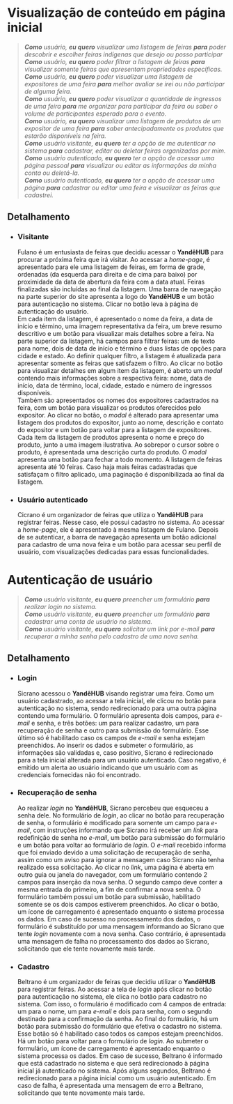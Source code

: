 # Visualização de conteúdo em página inicial
> _**Como** usuário, **eu quero** visualizar uma listagem de feiras **para** poder descobrir e escolher feiras indígenas que desejo ou posso participar_<br>
> _**Como** usuário, **eu quero** poder filtrar a listagem de feiras **para** visualizar somente feiras que apresentam propriedades específicas._<br>
> _**Como** usuário, **eu quero** poder visualizar uma listagem de expositores de uma feira **para** melhor avaliar se irei ou não participar de alguma feira._<br>
> _**Como** usuário, **eu quero** poder visualizar a quantidade de ingressos de uma feira **para** me organizar para participar da feira ou saber o volume de participantes esperado para o evento._<br>
> _**Como** usuário, **eu quero** visualizar uma listagem de produtos de um expositor de uma feira **para** saber antecipadamente os produtos que estarão disponíveis na feira._<br>
> _**Como** usuário visitante, **eu quero** ter a opção de me autenticar no sistema **para** cadastrar, editar ou deletar feiras organizadas por mim._<br>
> _**Como** usuário autenticado, **eu quero** ter a opção de acessar uma página pessoal **para** visualizar ou editar as informações da minha conta ou deletá-la._<br>
> _**Como** usuário autenticado, **eu quero** ter a opção de acessar uma página **para** cadastrar ou editar uma feira e visualizar as feiras que cadastrei._ 

## Detalhamento
- ### Visitante 

    Fulano é um entusiasta de feiras que decidiu acessar o **YandêHUB** para procurar a próxima feira que irá visitar. Ao acessar a *home-page*, é apresentado para ele uma listagem de feiras, em forma de grade, ordenadas (da esquerda para direita e de cima para baixo) por proximidade da data de abertura da feira com a data atual. Feiras finalizadas são incluídas ao final da listagem. Uma barra de navegação na parte superior do site apresenta a logo do **YandêHUB** e um botão para autenticação no sistema. Clicar no botão leva à página de autenticação do usuário. \
    Em cada item da listagem, é apresentado o nome da feira, a data de início e término, uma imagem representativa da feira, um breve resumo descritivo e um botão para visualizar mais detalhes sobre a feira. Na parte superior da listagem, há campos para filtrar feiras: um de texto para nome, dois de data de início e término e duas listas de opções para cidade e estado. Ao definir qualquer filtro, a listagem é atualizada para apresentar somente as feiras que satisfazem o filtro.
    Ao clicar no botão para visualizar detalhes em algum item da listagem, é aberto um *modal* contendo mais informações sobre a respectiva feira: nome, data de início, data de término, local, cidade, estado e número de ingressos disponíveis. \
    Também são apresentados os nomes dos expositores cadastrados na feira, com um botão para visualizar os produtos oferecidos pelo expositor. Ao clicar no botão, o *modal* é alterado para apresentar uma listagem dos produtos do expositor, junto ao nome, descrição e contato do expositor e um botão para voltar para a listagem de expositores. Cada item da listagem de produtos apresenta o nome e preço do produto, junto a uma imagem ilustrativa. Ao sobrepor o cursor sobre o produto, é apresentada uma descrição curta do produto. O *modal* apresenta uma botão para fechar a todo momento.
    A listagem de feiras apresenta até 10 feiras. Caso haja mais feiras cadastradas que satisfaçam o filtro aplicado, uma paginação é disponibilizada ao final da listagem.

- ### Usuário autenticado
    Cicrano é um organizador de feiras que utiliza o **YandêHUB** para registrar feiras. Nesse caso, ele possui cadastro no sistema. Ao acessar a *home-page*, ele é apresentado à mesma listagem de Fulano. Depois de se autenticar, a barra de navegação apresenta um botão adicional para cadastro de uma nova feira e um botão para acessar seu perfil de usuário, com visualizações dedicadas para essas funcionalidades.

# Autenticação de usuário
> _**Como** usuário visitante, **eu quero** preencher um formulário **para** realizar *login* no sistema._<br>
> _**Como** usuário visitante, **eu quero** preencher um formulário **para** cadastrar uma conta de usuário no sistema._<br>
> _**Como** usuário visitante, **eu quero** solicitar um *link* por e-mail **para** recuperar a minha senha pelo cadastro de uma nova senha._

## Detalhamento
- ### Login
    Sicrano acessou o **YandêHUB** visando registrar uma feira. Como um usuário cadastrado, ao acessar a tela inicial, ele clicou no botão para autenticação no sistema, sendo redirecionado para uma outra página contendo uma formulário. O formulário apresenta dois campos, para *e-mail* e senha, e trẽs botões: um para realizar cadastro, um para recuperação de senha e outro para submissão do formulário. Esse último só é habilitado caso os campos de *e-mail* e senha estejam preenchidos. Ao inserir os dados e submeter o formulário, as informações são validadas e, caso positivo, Sicrano é redirecionado para a tela inicial alterada para um usuário autenticado. Caso negativo, é emitido um alerta ao usuário indicando que um usuário com as credenciais fornecidas não foi encontrado.

- ### Recuperação de senha
    Ao realizar *login* no **YandêHUB**, Sicrano percebeu que esqueceu a senha dele. No formulário de *login*, ao clicar no botão para recuperação de senha, o formulário é modificado para somente um campo para *e-mail*, com instruções informando que Sicrano irá receber um *link* para redefinição de senha no *e-mail*, um botão para submissão do formulário e um botão para voltar ao formulário de *login*. O *e-mail* recebido informa que foi enviado devido a uma solicitação de recuperação de senha, assim como um aviso para ignorar a mensagem caso Sicrano não tenha realizado essa solicitação. Ao clicar no *link*, uma página é aberta em outro guia ou janela do navegador, com um formulário contendo 2 campos para inserção da nova senha. O segundo campo deve conter a mesma entrada do primeiro, a fim de confirmar a nova senha. O formulário também possui um botão para submissão, habilitado somente se os dois campos estiverem preenchidos. Ao clicar o botão, um ícone de carregamento é apresentado enquanto o sistema processa os dados. Em caso de sucesso no processamento dos dados, o formulário é substituído por uma mensagem informando ao Sicrano que tente *login* novamente com a nova senha. Caso contrário, é apresentada uma mensagem de falha no processamento dos dados ao Sicrano, solicitando que ele tente novamente mais tarde.
    
- ### Cadastro
    Beltrano é um organizador de feiras que decidiu utilizar o **YandêHUB** para registrar feiras. Ao acessar a tela de *login* após clicar no botão para autenticação no sistema, ele clica no botão para cadastro no sistema. Com isso, o formulário é modificado com 4 campos de entrada: um para o nome, um para *e-mail* e dois para senha, com o segundo destinado para a confirmação da senha. Ao final do formulário, há um botão para submissão do formulário que efetiva o cadastro no sistema. Esse botão só é habilitado caso todos os campos estejam preenchidos. Há um botão para voltar para o formulário de *login*. Ao submeter o formulário, um ícone de carregamento é apresentado enquanto o sistema processa os dados. Em caso de sucesso, Beltrano é informado que está cadastrado no sistema e que será redirecionado à página inicial já autenticado no sistema. Após alguns segundos, Beltrano é redirecionado para a página inicial como um usuário autenticado. Em caso de falha, é apresentada uma mensagem de erro a Beltrano, solicitando que tente novamente mais tarde.
